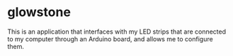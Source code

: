 # glowstone
This is an application that interfaces with my LED strips that are connected to my computer through an Arduino board, and allows me to configure them.
